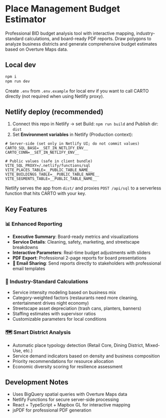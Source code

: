 # Place Management Budget Estimator

Professional BID budget analysis tool with interactive mapping, industry-standard calculations, and board-ready PDF reports. Draw polygons to analyze business districts and generate comprehensive budget estimates based on Overture Maps data.

## Local dev
```bash
npm i
npm run dev
```

Create `.env` from `.env.example` for local env if you want to call CARTO directly (not required when using Netlify proxy).

## Netlify deploy (recommended)
1) Connect this repo in Netlify → set Build: `npm run build` and Publish dir: `dist`
2) Set **Environment variables** in Netlify (Production context):

```
# Server-side (set only in Netlify UI; do not commit values)
CARTO_SQL_BASE=__SET_IN_NETLIFY_ENV__
CARTO_CONN=__SET_IN_NETLIFY_ENV__

# Public values (safe in client bundle)
VITE_SQL_PROXY=/.netlify/functions/sql
VITE_PLACES_TABLE=__PUBLIC_TABLE_NAME__
VITE_BUILDINGS_TABLE=__PUBLIC_TABLE_NAME__
VITE_SEGMENTS_TABLE=__PUBLIC_TABLE_NAME__
```

Netlify serves the app from `dist/` and proxies `POST /api/sql` to a serverless function that hits CARTO with your key.

## Key Features

### 📊 Enhanced Reporting
- **Executive Summary**: Board-ready metrics and visualizations
- **Service Details**: Cleaning, safety, marketing, and streetscape breakdowns
- **Interactive Parameters**: Real-time budget adjustments with sliders
- **PDF Export**: Professional 2-page reports for board presentations
- **📧 Email Sharing**: Send reports directly to stakeholders with professional email templates

### 🎯 Industry-Standard Calculations
- Service intensity modeling based on business mix
- Category-weighted factors (restaurants need more cleaning, entertainment drives night economy)
- Streetscape asset depreciation (trash cans, planters, banners)
- Staffing estimates with supervisor ratios
- Customizable parameters for local conditions

### 🗺️ Smart District Analysis
- Automatic place typology detection (Retail Core, Dining District, Mixed-Use, etc.)
- Service demand indicators based on density and business composition
- Priority recommendations for resource allocation
- Economic diversity scoring for resilience assessment

## Development Notes
- Uses BigQuery spatial queries with Overture Maps data
- Netlify Functions for secure server-side processing
- React + TypeScript + Mapbox GL for interactive mapping
- jsPDF for professional PDF generation
